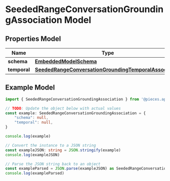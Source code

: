 
# SeededRangeConversationGroundingAssociation Model


## Properties Model

Name | Type
------------ | -------------
**schema** | [**EmbeddedModelSchema**](EmbeddedModelSchema)
**temporal** | [**SeededRangeConversationGroundingTemporalAssociation**](SeededRangeConversationGroundingTemporalAssociation)

## Example Model

```typescript
import { SeededRangeConversationGroundingAssociation } from '@pieces.app/pieces-os-client'

// TODO: Update the object below with actual values
const example: SeededRangeConversationGroundingAssociation = {
    "schema": null,
    "temporal": null,
}

console.log(example)

// Convert the instance to a JSON string
const exampleJSON: string = JSON.stringify(example)
console.log(exampleJSON)

// Parse the JSON string back to an object
const exampleParsed = JSON.parse(exampleJSON) as SeededRangeConversationGroundingAssociation
console.log(exampleParsed)
```


